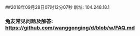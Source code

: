 ##2018年09月28日07时12分07秒 新址: 104.248.18.1
### 兔友常见问题及解答: https://github.com/wanggonging/d/blob/w/FAQ.md
